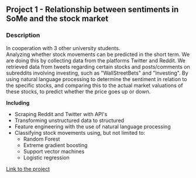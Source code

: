 ## Project 1 - Relationship between sentiments in SoMe and the stock market 

### Description
In cooperation with 3 other university students.   
Analyzing whether stock movements can be predicted in the short term. We are doing this by collecting data from the platforms Twitter and Reddit. We retrieved data from tweets regarding certain stocks and posts/comments on subreddits involving investing, such as "WallStreetBets" and "Investing". By using natural language processing to determine the sentiment in relation to the specific stocks, and comparing this to the actual market valuations of these stocks, to predict whether the price goes up or down.

**Including**
  - Scraping Reddit and Twitter with API's
  - Transforming unstructured data to structured
  - Feature engineering with the use of natural language processing
  - Classifying stock movements using, but not limited to:
    - Random Forest
    - Extreme gradient boosting
    - Support vector machines
    - Logistic regression

[Link to the project](https://github.com/DataScienceProjectUni/PredictStockusingRedditandTwitter) 




